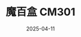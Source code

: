 ---
title: "魔百盒 CM301"
description: "大战 CM301"
slug: "cm301"
date: 2025-04-11
image: 
category: 
tags:
    - box
    - todo
draft: true
---